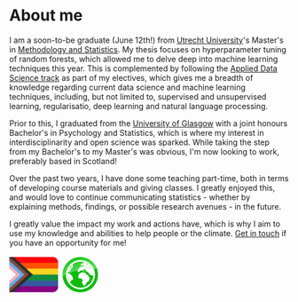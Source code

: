 # About me

I am a soon-to-be graduate (June 12th!) from [Utrecht University](https://www.uu.nl/en)'s Master's in [Methodology and Statistics](https://www.uu.nl/en/masters/methodology-and-statistics-behavioural-biomedical-and-social-sciences). My thesis focuses on hyperparameter tuning of random forests, which allowed me to delve deep into machine learning techniques this year. This is complemented by following the [Applied Data Science track](https://www.uu.nl/en/masters/methodology-and-statistics-behavioural-biomedical-and-social-sciences/tracks) as part of my electives, which gives me a breadth of knowledge regarding current data science and machine learning techniques, including, but not limited to, supervised and unsupervised learning, regularisatio, deep learning and natural language processing.

Prior to this, I graduated from the [University of Glasgow](https://www.gla.ac.uk/) with a joint honours Bachelor's in Psychology and Statistics, which is where my interest in interdisciplinarity and open science was sparked. While taking the step from my Bachelor's to my Master's was obvious, I'm now looking to work, preferably based in Scotland!

Over the past two years, I have done some teaching part-time, both in terms of developing course materials and giving classes. I greatly enjoyed this, and would love to continue communicating statistics - whether by explaining methods, findings, or possible research avenues - in the future.

I greatly value the impact my work and actions have, which is why I aim to use my knowledge and abilities to help people or the climate. [Get in touch](https://judithneve.github.io/contact.html) if you have an opportunity for me!
<br><br>
<img src="img/progress.png" height="64" />&nbsp;&nbsp;<img src="img/planet.png" height="64" />
